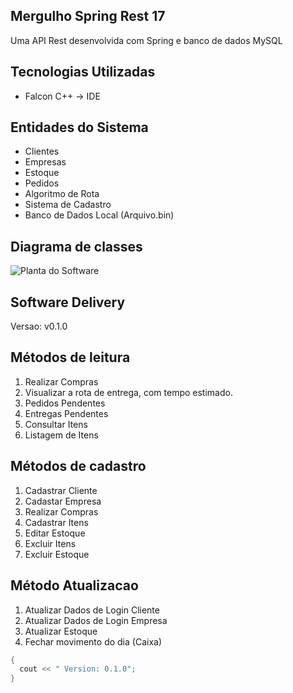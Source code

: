 Mergulho Spring Rest 17 
---

Uma API Rest desenvolvida com Spring e banco de dados MySQL

Tecnologias Utilizadas
---
+	Falcon C++ -> IDE

Entidades do Sistema
---
+	Clientes
+	Empresas
+	Estoque
+	Pedidos
+ Algoritmo de Rota
+ Sistema de Cadastro
+ Banco de Dados Local (Arquivo.bin)

Diagrama de classes
---

![Planta do Software](https://user-images.githubusercontent.com/68473916/226344645-299a6b66-f558-4408-9ad9-b007569ae610.jpg)


Software Delivery
---

Versao: v0.1.0

## Métodos de leitura ##

1. Realizar Compras
2. Visualizar a rota de entrega, com tempo estimado.
3. Pedidos Pendentes
4. Entregas Pendentes
5. Consultar Itens
6. Listagem de Itens

## Métodos de cadastro ##

1. Cadastrar Cliente
2. Cadastar Empresa
3. Realizar Compras
4. Cadastrar Itens
5. Editar Estoque
6. Excluir Itens
7. Excluir Estoque


## Método Atualizacao ##

1. Atualizar Dados de Login Cliente
2. Atualizar Dados de Login Empresa
3. Atualizar Estoque
4. Fechar movimento do dia (Caixa)



```c++
{
  cout << " Version: 0.1.0";
}
```
 
